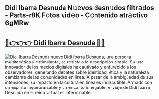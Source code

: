 ## Didi Ibarra Desnuda N𝚞𝚎vos desn𝚞dos filtr𝚊dos - Parts-r8K F𝚘tos vid𝚎o - C𝚘ntenido atr𝚊ctivo 6gMRw

# <h2><a href="http://mb3o2i3.tromn.icu/?c=Didi+Ibarra+Desnuda">🔗👉👉👉 Didi Ibarra Desnuda 🔗🔗</a></h2>

[![Didi Ibarra Desnuda nuevo](https://i.imgur.com/pEAQMta.gif)](http://mb3o2i3.tromn.icu/?c=Didi+Ibarra+Desnuda)
Didi Ibarra Desnuda, una persona multifacética y estimulante, se resiste a la descripción simple. Su uso innovador de los medios digitales ha cautivado y enfurecido a los observadores, generando debates sobre identidad, ética y la naturaleza cambiante de las comunidades en línea. A pesar de la ambigüedad de sus intenciones, su impacto en la cultura en línea es indiscutible. Armado con un espíritu inquebrantable y un encanto innegable, el viaje de Didi Ibarra Desnuda en el reino virtual es interminable.
